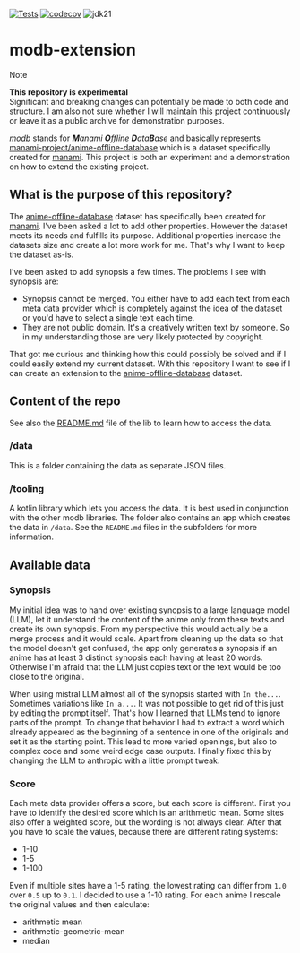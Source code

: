 [![Tests](https://github.com/manami-project/modb-extension/actions/workflows/tests.yml/badge.svg?branch=main)](https://github.com/manami-project/modb-extension/actions/workflows/tests.yml) [![codecov](https://codecov.io/gh/manami-project/modb-test/graph/badge.svg?token=B3WWTBLU6O)](https://codecov.io/gh/manami-project/modb-test) ![jdk21](https://img.shields.io/badge/jdk-21-informational)
# modb-extension

> [!NOTE]
> **This repository is experimental** \
> Significant and breaking changes can potentially be made to both code and structure. I am also not sure whether I will maintain this project continuously or leave it as a public archive for demonstration purposes.

_[modb](https://github.com/manami-project?tab=repositories&q=modb&type=source)_ stands for _**M**anami **O**ffline **D**ata**B**ase_ and basically represents [manami-project/anime-offline-database](https://github.com/manami-project/anime-offline-database) which is a dataset specifically created for [manami](https://github.com/manami-project/manami).
This project is both an experiment and a demonstration on how to extend the existing project.

## What is the purpose of this repository?

The [anime-offline-database](https://github.com/manami-project/anime-offline-database) dataset has specifically been created for [manami](https://github.com/manami-project/manami). I've been asked a lot to add other properties.
However the dataset meets its needs and fulfills its purpose. Additional properties increase the datasets size and create a lot more work for me.
That's why I want to keep the dataset as-is.

I've been asked to add synopsis a few times. The problems I see with synopsis are:
* Synopsis cannot be merged. You either have to add each text from each meta data provider which is completely against the idea of the dataset or you'd have to select a single text each time.
* They are not public domain. It's a creatively written text by someone. So in my understanding those are very likely protected by copyright.

That got me curious and thinking how this could possibly be solved and if I could easily extend my current dataset.
With this repository I want to see if I can create an extension to the [anime-offline-database](https://github.com/manami-project/anime-offline-database) dataset.

## Content of the repo

See also the [README.md](tooling/lib/README.md) file of the lib to learn how to access the data.

### /data

This is a folder containing the data as separate JSON files.

### /tooling

A kotlin library which lets you access the data. It is best used in conjunction with the other modb libraries. The folder also contains an app which creates the data in `/data`.
See the `README.md` files in the subfolders for more information.

## Available data

### Synopsis

My initial idea was to hand over existing synopsis to a large language model (LLM), let it understand the content of the anime only from these texts and create its own synopsis.
From my perspective this would actually be a merge process and it would scale.
Apart from cleaning up the data so that the model doesn't get confused, the app only generates a synopsis if an anime has at least 3 distinct synopsis each having at least 20 words.
Otherwise I'm afraid that the LLM just copies text or the text would be too close to the original.

When using mistral LLM almost all of the synopsis started with `In the...`. Sometimes variations like `In a...`. It was not possible to get rid of this just by editing the prompt itself.
That's how I learned that LLMs tend to ignore parts of the prompt. To change that behavior I had to extract a word which already appeared as the beginning of a sentence in one of the originals and set it as the starting point.
This lead to more varied openings, but also to complex code and some weird edge case outputs. I finally fixed this by changing the LLM to anthropic with a little prompt tweak.

### Score

Each meta data provider offers a score, but each score is different.
First you have to identify the desired score which is an arithmetic mean. Some sites also offer a weighted score, but the wording is not always clear.
After that you have to scale the values, because there are different rating systems:
* 1-10
* 1-5
* 1-100

Even if multiple sites have a 1-5 rating, the lowest rating can differ from `1.0` over `0.5` up to `0.1`.
I decided to use a 1-10 rating. For each anime I rescale the original values and then calculate:
* arithmetic mean
* arithmetic-geometric-mean
* median
